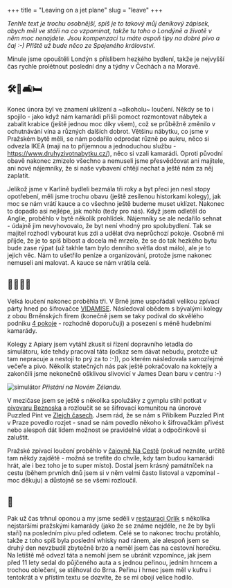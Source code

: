 +++
title = "Leaving on a jet plane"
slug = "leave"
+++

_Tenhle text je trochu osobnější, spíš je to takový můj deníkový zápisek, abych měl ve stáří na co vzpomínat, takže tu toho o Londýně a životě v něm moc nenajdete. Jsou kompenzaci tu máte aspoň tipy na dobré pivo a čaj :-) Příště už bude něco ze Spojeného království._

Minule jsme opouštěli Londýn s příslibem hezkého bydlení, takže je nejvyšší čas rychle prolétnout poslední dny a týdny v Čechách a na Moravě.

## 🛠🚚🛋🛏

Konec února byl ve znamení uklízení a ~alkoholu~ loučení. Někdy se to i spojilo - jako když nám kamarádi přišli pomoct rozmontovat nábytek a zabalit krabice (ještě jednou moc díky všem), což se průběžně změnilo v ochutnávání vína a různých dalších dobrot. Většinu nábytku, co jsme v Pražském bytě měli, se nám podařilo odprodat různě po aukru, něco si odvezla IKEA (mají na to příjemnou a jednoduchou službu - https://www.druhyzivotnabytku.cz/), něco si vzali kamarádi. Oproti původní obavě nakonec zmizelo všechno a nemuseli jsme přesvědčovat ani majitele, ani nové nájemníky, že si naše vybavení chtějí nechat a ještě nám za něj zaplatit.

Jelikož jsme v Karlíně bydleli bezmála tři roky a byt přeci jen nesl stopy opotřebení, měli jsme trochu obavu (ještě zesílenou historkami kolegy), jak moc se nám vrátí kauce a co všechno ještě budeme muset uklízet. Nakonec to dopadlo asi nejlépe, jak mohlo (tedy pro nás). Když jsem odletěl do Anglie, proběhlo v bytě několik prohlídek. Nájemníky se ale nedařilo sehnat - údajně jim nevyhovovalo, že byt není vhodný pro spolubydlení. Tak se majitel rozhodl vybourat kus zdi a udělat dva neprůchozí pokoje. Osobně mi přijde, že je to spíš blbost a docela mě mrzelo, že se do tak hezkého bytu bude zase rýpat (už takhle tam bylo denního světla dost málo), ale je to jejich věc. Nám to ušetřilo peníze a organizování, protože jsme nakonec nemuseli ani malovat. A kauce se nám vrátila celá.

## 🎉🍾🍻🍷

Velká loučení nakonec proběhla tři. V Brně jsme uspořádali velikou zpívací párty hned po šifrovačce [VIDAMISE](https://vida.cz/doprovodny-program/mise). Následoval obědem s bývalými kolegy z obou Brněnských firem (konečně jsem se taky podíval do skvělého podniku [4 pokoje](https://www.miluju4pokoje.cz/) - rozhodně doporučuji) a posezení s méně hudebními kamarády.

Kolegy z Apiary jsem vytáhl zkusit si řízení dopravního letadla do simulátoru, kde tehdy pracoval táta (odkaz sem dávat nebudu, protože už tam nepracuje a nestojí to prý za to :-)), po kterém následovala samozřejmě večeře a pivo. Několik statečných nás pak ještě pokračovalo na koktejly a zakončili jsme nekonečně ošklivou slivovicí v James Dean baru v centru :-)

![simulátor](/content/images/2018/09/simulator.jpg)
_Přistání na Novém Zélandu._

V mezičase jsem se ještě s několika spolužáky z gymplu stihl potkat v [pivovaru Beznoska](https://skolicka.cz/) a rozloučit se se šifrovací komunitou na únorové Puzzled Pint ve [Zlejch časech](http://zlycasy.eu/). Jsem rád, že se nám s Přibíkem Puzzled Pint v Praze povedlo rozjet - snad se nám povedlo někoho k šifrovačkám přivést nebo alespoň dát lidem možnost se pravidelně vídat a odpočinkově si zaluštit.

Pražské zpívací loučení proběhlo v [čajovně Na Cestě](http://www.cajovna-naceste.cz/) (pokud neznáte, určitě tam někdy zajdětě - možná se trefíte do chvíle, kdy tam budou kamarádi hrát, ale i bez toho je to super místo). Dostal jsem krásný památníček na cestu (během prvních dnů jsem si v něm velmi často listoval a vzpomínal - moc děkuju) a důstojně se se všemi rozloučil.

## 🛫
Pak už čas trhnul oponou a my jsme seděli v [restauraci Orlík](http://www.restaurant-orlik.cz/) s několika nejstaršími pražskými kamarády (jako že se známe nejdéle, ne že by byli staří) na posledním pivu před odletem. Celé se to nakonec trochu protáhlo, takže z toho spíš byla poslední whisky nad ránem, ale alespoň jsem se druhý den nevzbudil zbytečně brzo a neměl jsem čas na cestovní horečku. Na letiště mě odvezl táta a nemohl jsem se ubránit vzpomínce, jak jsem před 11 lety sedal do půjčeného auta a s jednou peřinou, jedním hrncem a trochou oblečení, se stěhoval do Brna. Peřinu i hrnec jsem měl v kufru i tentokrát a v přístím textu se dozvíte, že se mi obojí velice hodilo.
